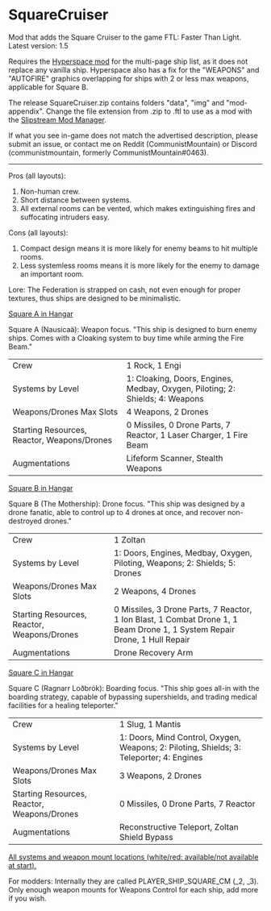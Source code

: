 # SquareCruiser
Mod that adds the Square Cruiser to the game FTL: Faster Than Light. Latest version: 1.5

Requires the [Hyperspace mod](https://github.com/FTL-Hyperspace/FTL-Hyperspace) for the multi-page ship list, as it does not replace any vanilla ship. Hyperspace also has a fix for the "WEAPONS" and "AUTOFIRE" graphics overlapping for ships with 2 or less max weapons, applicable for Square B.

The release SquareCruiser.zip contains folders "data", "img" and "mod-appendix". Change the file extension from .zip to .ftl to use as a mod with the [Slipstream Mod Manager](https://github.com/Vhati/Slipstream-Mod-Manager).

If what you see in-game does not match the advertised description, please submit an issue, or contact me on Reddit (CommunistMountain) or Discord (communistmountain, formerly CommunistMountain#0463).
<hr>
Pros (all layouts):
<ol>
	<li>Non-human crew.</li>
	<li>Short distance between systems.</li>
	<li>All external rooms can be vented, which makes extinguishing fires and suffocating intruders easy.</li>
</ol>

Cons (all layouts):
<ol>
	<li>Compact design means it is more likely for enemy beams to hit multiple rooms.</li>
	<li>Less systemless rooms means it is more likely for the enemy to damage an important room.</li>
</ol>

Lore: The Federation is strapped on cash, not even enough for proper textures, thus ships are designed to be minimalistic.

[Square A in Hangar](https://raw.githubusercontent.com/CommunistMountain/SquareCruiser/main/preview-images/SquareA%20Promo.png)

Square A (Nausicaä): Weapon focus. "This ship is designed to burn enemy ships. Comes with a Cloaking system to buy time while arming the Fire Beam."
<table>
	<tr>
		<td>Crew</td>
		<td>1 Rock, 1 Engi</td>
	</tr>
	<tr>
		<td>Systems by Level</td>
		<td>1: Cloaking, Doors, Engines, Medbay, Oxygen, Piloting; 2: Shields; 4: Weapons</td>
	</tr>
	<tr>
		<td>Weapons/Drones Max Slots</td>
		<td>4 Weapons, 2 Drones</td>
	</tr>
	<tr>
		<td>Starting Resources, Reactor, Weapons/Drones</td>
		<td>0 Missiles, 0 Drone Parts, 7 Reactor, 1 Laser Charger, 1 Fire Beam</td>
	</tr>
	<tr>
		<td>Augmentations</td>
		<td>Lifeform Scanner, Stealth Weapons</td>
	</tr>
</table>

[Square B in Hangar](https://raw.githubusercontent.com/CommunistMountain/SquareCruiser/main/preview-images/SquareB%20Promo.png)

Square B (The Mothership): Drone focus. "This ship was designed by a drone fanatic, able to control up to 4 drones at once, and recover non-destroyed drones."
<table>
	<tr>
		<td>Crew</td>
		<td>1 Zoltan</td>
	</tr>
	<tr>
		<td>Systems by Level</td>
		<td>1: Doors, Engines, Medbay, Oxygen, Piloting, Weapons; 2: Shields; 5: Drones</td>
	</tr>
	<tr>
		<td>Weapons/Drones Max Slots</td>
		<td>2 Weapons, 4 Drones</td>
	</tr>
	<tr>
		<td>Starting Resources, Reactor, Weapons/Drones</td>
		<td>0 Missiles, 3 Drone Parts, 7 Reactor, 1 Ion Blast, 1 Combat Drone 1, 1 Beam Drone 1, 1 System Repair Drone, 1 Hull Repair</td>
	</tr>
	<tr>
		<td>Augmentations</td>
		<td>Drone Recovery Arm</td>
	</tr>
</table>

[Square C in Hangar](https://raw.githubusercontent.com/CommunistMountain/SquareCruiser/main/preview-images/SquareC%20Promo.png)

Square C (Ragnarr Loðbrók): Boarding focus. "This ship goes all-in with the boarding strategy, capable of bypassing supershields, and trading medical facilities for a healing teleporter."
<table>
	<tr>
		<td>Crew</td>
		<td>1 Slug, 1 Mantis</td>
	</tr>
	<tr>
		<td>Systems by Level</td>
		<td>1: Doors, Mind Control, Oxygen, Weapons; 2: Piloting, Shields; 3: Teleporter; 4: Engines</td>
	</tr>
	<tr>
		<td>Weapons/Drones Max Slots</td>
		<td>3 Weapons, 2 Drones</td>
	</tr>
	<tr>
		<td>Starting Resources, Reactor, Weapons/Drones</td>
		<td>0 Missiles, 0 Drone Parts, 7 Reactor</td>
	</tr>
	<tr>
		<td>Augmentations</td>
		<td>Reconstructive Teleport, Zoltan Shield Bypass</td>
	</tr>
</table>

[All systems and weapon mount locations (white/red: available/not available at start).](https://raw.githubusercontent.com/CommunistMountain/SquareCruiser/main/preview-images/Square%20Layouts.png)

For modders: Internally they are called PLAYER_SHIP_SQUARE_CM (_2, _3). Only enough weapon mounts for Weapons Control for each ship, add more if you wish.
